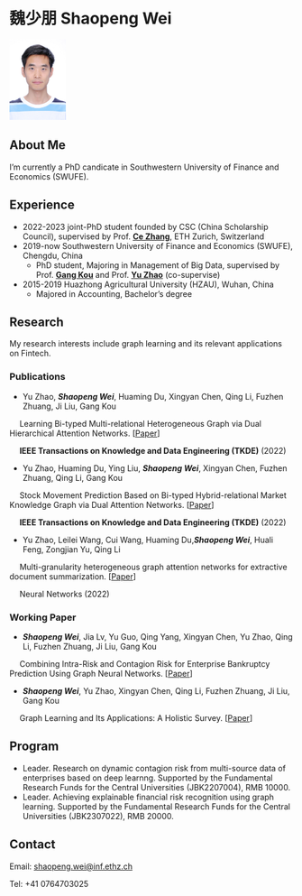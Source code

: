 #  魏少朋 Shaopeng Wei
<img src="new.JPG" alt="drawing" width="100"/>

## About Me
I’m currently a PhD candicate in Southwestern University of Finance and Economics (SWUFE).

## Experience
+ 2022-2023    joint-PhD student founded by CSC (China Scholarship Council), supervised by Prof. [**Ce Zhang**](https://ds3lab.inf.ethz.ch/members/ce-zhang.html), ETH Zurich, Switzerland
+ 2019-now   Southwestern University of Finance and Economics (SWUFE), Chengdu, China
    - PhD student, Majoring in Management of Big Data, supervised by Prof. [**Gang Kou**](https://scholar.google.com/citations?hl=zh-CN&user=dRL7HngAAAAJ) and Prof. [**Yu Zhao**](https://scholar.google.com/citations?hl=zh-CN&user=J3yW0aYAAAAJ) (co-supervise)
+ 2015-2019  Huazhong Agricultural University (HZAU), Wuhan, China
    - Majored in Accounting, Bachelor’s degree



## Research
My research interests include graph learning and its relevant applications on Fintech.

### Publications
 + Yu Zhao, ***Shaopeng Wei***, Huaming Du, Xingyan Chen, Qing Li, Fuzhen Zhuang, Ji Liu, Gang Kou  
 
&#8195; Learning Bi-typed Multi-relational Heterogeneous Graph via Dual Hierarchical Attention Networks. [[Paper](https://ieeexplore.ieee.org/document/9954185)] 

&#8195; **IEEE Transactions on Knowledge and Data Engineering (TKDE)** (2022)
 
+ Yu Zhao, Huaming Du, Ying Liu, ***Shaopeng Wei***, Xingyan Chen, Fuzhen Zhuang, Qing Li, Gang Kou  

&#8195; Stock Movement Prediction Based on Bi-typed Hybrid-relational Market Knowledge Graph via Dual Attention Networks. [[Paper](https://ieeexplore.ieee.org/document/9942340)]  

&#8195; **IEEE Transactions on Knowledge and Data Engineering (TKDE)** (2022)

+ Yu Zhao, Leilei Wang, Cui Wang, Huaming Du,***Shaopeng Wei***, Huali Feng, Zongjian Yu, Qing Li

&#8195; Multi-granularity heterogeneous graph attention networks for extractive document summarization. [[Paper](https://www.sciencedirect.com/science/article/pii/S0893608022003215)]

&#8195; Neural Networks (2022) 

### Working Paper
+ ***Shaopeng Wei***, Jia Lv, Yu Guo, Qing Yang, Xingyan Chen, Yu Zhao, Qing Li, Fuzhen Zhuang, Ji Liu, Gang Kou

&#8195; Combining Intra-Risk and Contagion Risk for Enterprise Bankruptcy Prediction Using Graph Neural Networks. [[Paper](https://arxiv.org/pdf/2202.03874.pdf)]

+ ***Shaopeng Wei***, Yu Zhao, Xingyan Chen, Qing Li, Fuzhen Zhuang, Ji Liu, Gang Kou

&#8195; Graph Learning and Its Applications: A Holistic Survey. [[Paper](https://arxiv.org/pdf/2212.08966.pdf)]  



## Program
+ Leader. Research on dynamic contagion risk from multi-source data of enterprises based on deep learnng. Supported by the Fundamental Research Funds for the Central Universities (JBK2207004), RMB 10000.
+ Leader. Achieving explainable financial risk recognition using graph learning. Supported by the Fundamental Research Funds for the Central Universities (JBK2307022), RMB 20000.


## Contact
Email: shaopeng.wei@inf.ethz.ch  

Tel: +41 0764703025
